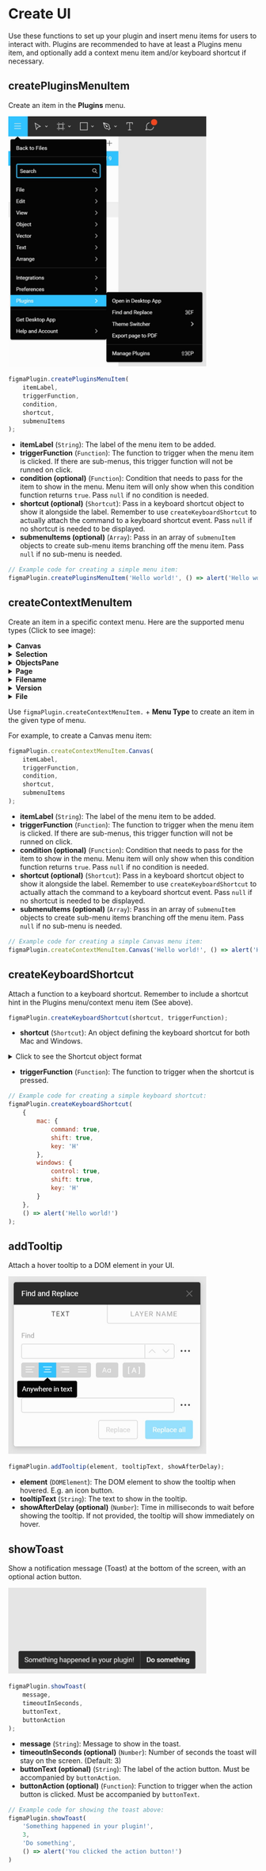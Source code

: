 # Create UI

Use these functions to set up your plugin and insert menu items for users to interact with. Plugins are recommended to have at least a Plugins menu item, and optionally add a context menu item and/or keyboard shortcut if necessary.

## createPluginsMenuItem

Create an item in the **Plugins** menu.

<img src="images/pluginsMenu.jpg" width="400">

<!-- prettier-ignore -->
```javascript
figmaPlugin.createPluginsMenuItem(
	itemLabel,
	triggerFunction,
	condition,
	shortcut,
	submenuItems
);
```

- **itemLabel** (`String`): The label of the menu item to be added.
- **triggerFunction** (`Function`): The function to trigger when the menu item is clicked. If there are sub-menus, this trigger function will not be runned on click.
- **condition (optional)** (`Function`): Condition that needs to pass for the item to show in the menu. Menu item will only show when this condition function returns `true`. Pass `null` if no condition is needed.
- **shortcut (optional)** (`Shortcut`): Pass in a keyboard shortcut object to show it alongside the label. Remember to use `createKeyboardShortcut` to actually attach the command to a keyboard shortcut event. Pass `null` if no shortcut is needed to be displayed.
- **submenuItems (optional)** (`Array`): Pass in an array of `submenuItem` objects to create sub-menu items branching off the menu item. Pass `null` if no sub-menu is needed.

```javascript
// Example code for creating a simple menu item:
figmaPlugin.createPluginsMenuItem('Hello world!', () => alert('Hello world!'));
```

## createContextMenuItem

Create an item in a specific context menu. Here are the supported menu types (Click to see image):

<details>
	<summary><b>Canvas</b></summary>
	<img src="images/canvasMenu.jpg" width="400">
</details>

<details>
	<summary><b>Selection</b></summary>
	<img src="images/selectionMenu.jpg" width="400">
</details>

<details>
	<summary><b>ObjectsPane</b></summary>
	<img src="images/objectsPanelMenu.jpg" width="500">
</details>

<details>
	<summary><b>Page</b></summary>
	<img src="images/pageMenu.jpg" width="500">
</details>

<details>
	<summary><b>Filename</b></summary>
	<img src="images/filenameMenu.jpg" width="350">
</details>

<details>
	<summary><b>Version</b></summary>
	<img src="images/versionMenu.jpg" width="300">
</details>

<details>
	<summary><b>File</b></summary>
	<img src="images/fileMenu.jpg" width="450">
</details>

Use `figmaPlugin.createContextMenuItem.` + **Menu Type** to create an item in the given type of menu.

For example, to create a Canvas menu item:

<!-- prettier-ignore -->
```javascript
figmaPlugin.createContextMenuItem.Canvas(
	itemLabel,
	triggerFunction,
	condition,
	shortcut,
	submenuItems
);
```

- **itemLabel** (`String`): The label of the menu item to be added.
- **triggerFunction** (`Function`): The function to trigger when the menu item is clicked. If there are sub-menus, this trigger function will not be runned on click.
- **condition (optional)** (`Function`): Condition that needs to pass for the item to show in the menu. Menu item will only show when this condition function returns `true`. Pass `null` if no condition is needed.
- **shortcut (optional)** (`Shortcut`): Pass in a keyboard shortcut object to show it alongside the label. Remember to use `createKeyboardShortcut` to actually attach the command to a keyboard shortcut event. Pass `null` if no shortcut is needed to be displayed.
- **submenuItems (optional)** (`Array`): Pass in an array of `submenuItem` objects to create sub-menu items branching off the menu item. Pass `null` if no sub-menu is needed.

```javascript
// Example code for creating a simple Canvas menu item:
figmaPlugin.createContextMenuItem.Canvas('Hello world!', () => alert('Hello world!'));
```

## createKeyboardShortcut

Attach a function to a keyboard shortcut. Remember to include a shortcut hint in the Plugins menu/context menu item (See above).

<!-- prettier-ignore -->
```javascript
figmaPlugin.createKeyboardShortcut(shortcut, triggerFunction);
```

- **shortcut** (`Shortcut`): An object defining the keyboard shortcut for both Mac and Windows.

<details><summary>Click to see the Shortcut object format</summary>
<p>

```
{
	mac : {
	control: <boolean>,
	option: <boolean>,
	shift: <boolean>,
	command: <boolean>,
	key: <String>
	},
	windows: {
	control: <boolean>,
	alt: <boolean>,
	shift: <boolean>,
	key: <String>
	}
}
```

</p>
</details>

- **triggerFunction** (`Function`): The function to trigger when the shortcut is pressed.

```javascript
// Example code for creating a simple keyboard shortcut:
figmaPlugin.createKeyboardShortcut(
	{
		mac: {
			command: true,
			shift: true,
			key: 'H'
		},
		windows: {
			control: true,
			shift: true,
			key: 'H'
		}
	},
	() => alert('Hello world!')
);
```

## addTooltip

Attach a hover tooltip to a DOM element in your UI.

<img src="images/tooltip.jpg" width="400">

```javascript
figmaPlugin.addTooltip(element, tooltipText, showAfterDelay);
```

- **element** (`DOMElement`): The DOM element to show the tooltip when hovered. E.g. an icon button.
- **tooltipText** (`String`): The text to show in the tooltip.
- **showAfterDelay (optional)** (`Number`): Time in milliseconds to wait before showing the tooltip. If not provided, the tooltip will show immediately on hover.

## showToast

Show a notification message (Toast) at the bottom of the screen, with an optional action button.

<img src="images/toast.jpg" width="400">

<!-- prettier-ignore -->
```javascript
figmaPlugin.showToast(
	message,
	timeoutInSeconds,
	buttonText,
	buttonAction
);
```

- **message** (`String`): Message to show in the toast.
- **timeoutInSeconds (optional)** (`Number`): Number of seconds the toast will stay on the screen. (Default: 3)
- **buttonText (optional)** (`String`): The label of the action button. Must be accompanied by `buttonAction`.
- **buttonAction (optional)** (`Function`): Function to trigger when the action button is clicked. Must be accompanied by `buttonText`.

<!-- prettier-ignore -->
```javascript
// Example code for showing the toast above:
figmaPlugin.showToast(
	'Something happened in your plugin!',
	3,
	'Do something',
	() => alert('You clicked the action button!')
)
```
